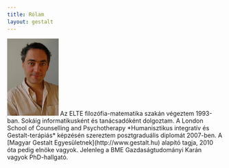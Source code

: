 ```yaml
---
title: Rólam
layout: gestalt
---
```

<img class="left" src="/img/Schmideg_Adam.jpg" height="180"/>
Az ELTE filozófia-matematika szakán végeztem 1993-ban.
Sokáig informatikusként és tanácsadóként dolgoztam.
A London School of Counselling and Psychotherapy *Humanisztikus integratív és Gestalt-terápiás*
 képzésén szereztem posztgraduális diplomát 2007-ben.
A [Magyar Gestalt Egyesületnek](http://www.gestalt.hu) alapító tagja,
 2010 óta pedig elnöke vagyok.
Jelenleg a BME Gazdaságtudományi Karán vagyok PhD-hallgató.
